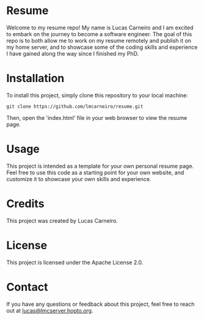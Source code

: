 # Resume
Welcome to my resume repo! My name is Lucas Carneiro and I am excited to embark on the journey to become a software engineer. The goal of this repo is to both allow me to work on my resume remotely and publish it on my home server, and to showcase some of the coding skills and experience I have gained along the way since I finished my PhD.

# Installation
To install this project, simply clone this repository to your local machine:

`git clone https://github.com/lmcarneiro/resume.git`

Then, open the 'index.html' file in your web browser to view the resume page.

# Usage
This project is intended as a template for your own personal resume page. Feel free to use this code as a starting point for your own website, and customize it to showcase your own skills and experience.

# Credits
This project was created by Lucas Carneiro.

# License
This project is licensed under the Apache License 2.0.

# Contact
If you have any questions or feedback about this project, feel free to reach out at lucas@lmcserver.hopto.org.
